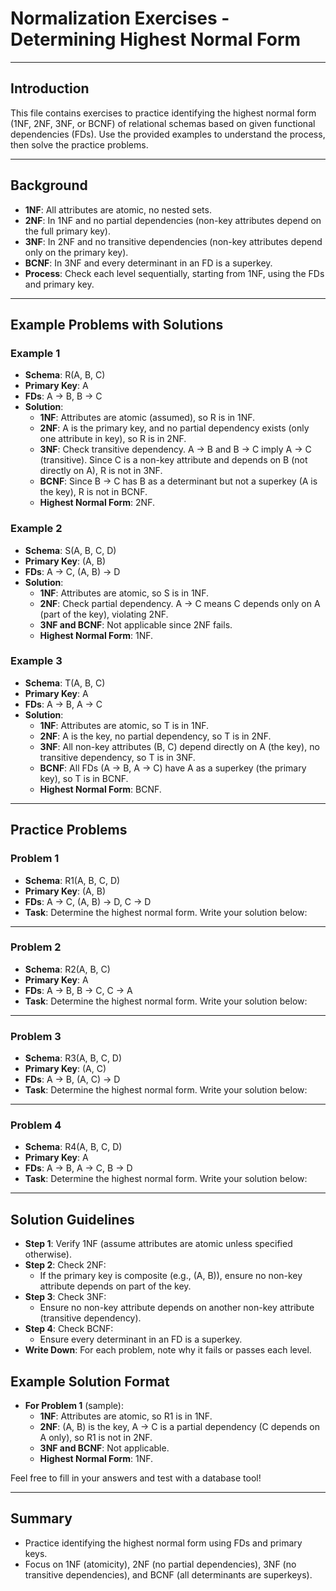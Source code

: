# Normalization Exercises - Determining Highest Normal Form

---

## Introduction
This file contains exercises to practice identifying the highest normal form (1NF, 2NF, 3NF, or BCNF) of relational schemas based on given functional dependencies (FDs). Use the provided examples to understand the process, then solve the practice problems.

---

## Background
- **1NF**: All attributes are atomic, no nested sets.
- **2NF**: In 1NF and no partial dependencies (non-key attributes depend on the full primary key).
- **3NF**: In 2NF and no transitive dependencies (non-key attributes depend only on the primary key).
- **BCNF**: In 3NF and every determinant in an FD is a superkey.
- **Process**: Check each level sequentially, starting from 1NF, using the FDs and primary key.

---

## Example Problems with Solutions

### Example 1
- **Schema**: R(A, B, C)
- **Primary Key**: A
- **FDs**: A → B, B → C
- **Solution**:
  - **1NF**: Attributes are atomic (assumed), so R is in 1NF.
  - **2NF**: A is the primary key, and no partial dependency exists (only one attribute in key), so R is in 2NF.
  - **3NF**: Check transitive dependency. A → B and B → C imply A → C (transitive). Since C is a non-key attribute and depends on B (not directly on A), R is not in 3NF.
  - **BCNF**: Since B → C has B as a determinant but not a superkey (A is the key), R is not in BCNF.
  - **Highest Normal Form**: 2NF.

### Example 2
- **Schema**: S(A, B, C, D)
- **Primary Key**: (A, B)
- **FDs**: A → C, (A, B) → D
- **Solution**:
  - **1NF**: Attributes are atomic, so S is in 1NF.
  - **2NF**: Check partial dependency. A → C means C depends only on A (part of the key), violating 2NF.
  - **3NF and BCNF**: Not applicable since 2NF fails.
  - **Highest Normal Form**: 1NF.

### Example 3
- **Schema**: T(A, B, C)
- **Primary Key**: A
- **FDs**: A → B, A → C
- **Solution**:
  - **1NF**: Attributes are atomic, so T is in 1NF.
  - **2NF**: A is the key, no partial dependency, so T is in 2NF.
  - **3NF**: All non-key attributes (B, C) depend directly on A (the key), no transitive dependency, so T is in 3NF.
  - **BCNF**: All FDs (A → B, A → C) have A as a superkey (the primary key), so T is in BCNF.
  - **Highest Normal Form**: BCNF.

---

## Practice Problems

### Problem 1
- **Schema**: R1(A, B, C, D)
- **Primary Key**: (A, B)
- **FDs**: A → C, (A, B) → D, C → D
- **Task**: Determine the highest normal form. Write your solution below:

---

### Problem 2
- **Schema**: R2(A, B, C)
- **Primary Key**: A
- **FDs**: A → B, B → C, C → A
- **Task**: Determine the highest normal form. Write your solution below:

---

### Problem 3
- **Schema**: R3(A, B, C, D)
- **Primary Key**: (A, C)
- **FDs**: A → B, (A, C) → D
- **Task**: Determine the highest normal form. Write your solution below:

---

### Problem 4
- **Schema**: R4(A, B, C, D)
- **Primary Key**: A
- **FDs**: A → B, A → C, B → D
- **Task**: Determine the highest normal form. Write your solution below:

---

## Solution Guidelines
- **Step 1**: Verify 1NF (assume attributes are atomic unless specified otherwise).
- **Step 2**: Check 2NF:
  - If the primary key is composite (e.g., (A, B)), ensure no non-key attribute depends on part of the key.
- **Step 3**: Check 3NF:
  - Ensure no non-key attribute depends on another non-key attribute (transitive dependency).
- **Step 4**: Check BCNF:
  - Ensure every determinant in an FD is a superkey.
- **Write Down**: For each problem, note why it fails or passes each level.

## Example Solution Format
- **For Problem 1** (sample):
  - **1NF**: Attributes are atomic, so R1 is in 1NF.
  - **2NF**: (A, B) is the key, A → C is a partial dependency (C depends on A only), so R1 is not in 2NF.
  - **3NF and BCNF**: Not applicable.
  - **Highest Normal Form**: 1NF.

Feel free to fill in your answers and test with a database tool!

---

## Summary
- Practice identifying the highest normal form using FDs and primary keys.
- Focus on 1NF (atomicity), 2NF (no partial dependencies), 3NF (no transitive dependencies), and BCNF (all determinants are superkeys).